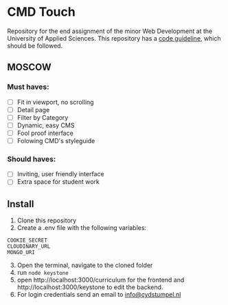 # CMD Touch
Repository for the end assignment of the minor Web Development at the University of Applied Sciences. This repository has a [code guideline](/code-styleguide.md), which should be followed.

## MOSCOW
### Must haves:
- [ ] Fit in viewport, no scrolling
- [ ] Detail page
- [ ] Filter by Category
- [ ] Dynamic, easy CMS
- [ ] Fool proof interface
- [ ] Folowing CMD's styleguide

### Should haves:
- [ ] Inviting, user friendly interface
- [ ] Extra space for student work

## Install
1. Clone this repository
2. Create a .env file with the following variables:
```.env
COOKIE_SECRET
CLOUDINARY_URL
MONGO_URI
```
3. Open the terminal, navigate to the cloned folder
4. run `node keystone`
5. open http://localhost:3000/curriculum for the frontend and http://localhost:3000/keystone to edit the backend.
6. For login credentials send an email to info@cydstumpel.nl
